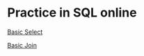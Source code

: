 # Practice in SQL online

[Basic Select](https://github.com/OlesiaNZ/sql/blob/master/Basic%20Select.md 'My practice from hackerrank.com')

[Basic Join](https://github.com/OlesiaNZ/sql/blob/master/Basic_Join.md 'My practice from hackerrank.com')
